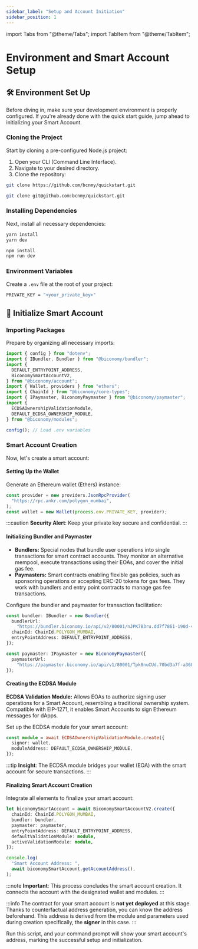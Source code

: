 ```yaml
---
sidebar_label: "Setup and Account Initiation"
sidebar_position: 1
---
```


import Tabs from "@theme/Tabs";
import TabItem from "@theme/TabItem";

# Environment and Smart Account Setup

## 🛠️ Environment Set Up

Before diving in, make sure your development environment is properly configured. If you're already done with the quick start guide, jump ahead to initializing your Smart Account.

### Cloning the Project

Start by cloning a pre-configured Node.js project:

1. Open your CLI (Command Line Interface).
2. Navigate to your desired directory.
3. Clone the repository:

<Tabs>
<TabItem value="http" label="HTTP">

```bash
git clone https://github.com/bcnmy/quickstart.git
```

</TabItem>
<TabItem value="ssh" label="SSH">

```bash
git clone git@github.com:bcnmy/quickstart.git
```

</TabItem>
</Tabs>

### Installing Dependencies

Next, install all necessary dependencies:

<Tabs>
<TabItem value="yarn" label="Yarn">

```bash
yarn install
yarn dev
```

</TabItem>
<TabItem value="npm" label="Npm">

```bash
npm install
npm run dev
```

</TabItem>
</Tabs>

### Environment Variables

Create a `.env` file at the root of your project:

```bash
PRIVATE_KEY = "<your_private_key>"
```

## 🚀 Initialize Smart Account

### Importing Packages

Prepare by organizing all necessary imports:

```typescript
import { config } from "dotenv";
import { IBundler, Bundler } from "@biconomy/bundler";
import {
  DEFAULT_ENTRYPOINT_ADDRESS,
  BiconomySmartAccountV2,
} from "@biconomy/account";
import { Wallet, providers } from "ethers";
import { ChainId } from "@biconomy/core-types";
import { IPaymaster, BiconomyPaymaster } from "@biconomy/paymaster";
import {
  ECDSAOwnershipValidationModule,
  DEFAULT_ECDSA_OWNERSHIP_MODULE,
} from "@biconomy/modules";

config(); // Load .env variables
```

### Smart Account Creation

Now, let's create a smart account:

#### Setting Up the Wallet

Generate an Ethereum wallet (Ethers) instance:

```typescript
const provider = new providers.JsonRpcProvider(
  "https://rpc.ankr.com/polygon_mumbai",
);
const wallet = new Wallet(process.env.PRIVATE_KEY, provider);
```

:::caution
**Security Alert**: Keep your private key secure and confidential.
:::

#### Initializing Bundler and Paymaster

-   **Bundlers:** Special nodes that bundle user operations into single transactions for smart contract accounts. They monitor an alternative mempool, execute transactions using their EOAs, and cover the initial gas fee.
-   **Paymasters:** Smart contracts enabling flexible gas policies, such as sponsoring operations or accepting ERC-20 tokens for gas fees. They work with bundlers and entry point contracts to manage gas fee transactions​​​​​.

Configure the bundler and paymaster for transaction facilitation:

```typescript
const bundler: IBundler = new Bundler({
  bundlerUrl:
    "https://bundler.biconomy.io/api/v2/80001/nJPK7B3ru.dd7f7861-190d-41bd-af80-6877f74b8f44",
  chainId: ChainId.POLYGON_MUMBAI,
  entryPointAddress: DEFAULT_ENTRYPOINT_ADDRESS,
});

const paymaster: IPaymaster = new BiconomyPaymaster({
  paymasterUrl:
    "https://paymaster.biconomy.io/api/v1/80001/Tpk8nuCUd.70bd3a7f-a368-4e5a-af14-80c7f1fcda1a",
});
```

#### Creating the ECDSA Module

**ECDSA Validation Module:** Allows EOAs to authorize signing user operations for a Smart Account, resembling a traditional ownership system. Compatible with EIP-1271, it enables Smart Accounts to sign Ethereum messages for dApps.

Set up the ECDSA module for your smart account:

```typescript
const module = await ECDSAOwnershipValidationModule.create({
  signer: wallet,
  moduleAddress: DEFAULT_ECDSA_OWNERSHIP_MODULE,
});
```

:::tip
**Insight**: The ECDSA module bridges your wallet (EOA) with the smart account for secure transactions.
:::

#### Finalizing Smart Account Creation

Integrate all elements to finalize your smart account:

```typescript
let biconomySmartAccount = await BiconomySmartAccountV2.create({
  chainId: ChainId.POLYGON_MUMBAI,
  bundler: bundler,
  paymaster: paymaster,
  entryPointAddress: DEFAULT_ENTRYPOINT_ADDRESS,
  defaultValidationModule: module,
  activeValidationModule: module,
});

console.log(
  "Smart Account Address: ",
  await biconomySmartAccount.getAccountAddress(),
);
```

:::note
**Important**: This process concludes the smart account creation. It connects the account with the designated wallet and modules.
:::

:::info
The contract for your smart account is **not yet deployed** at this stage. Thanks to counterfactual address generation, you can know the address beforehand. This address is derived from the module and parameters used during creation specifically, the **signer** in this case.
:::

Run this script, and your command prompt will show your smart account's address, marking the successful setup and initialization.
